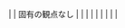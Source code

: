 |              | 固有の観点なし      |              |              |              |              |                                                       |              |              |                       |
